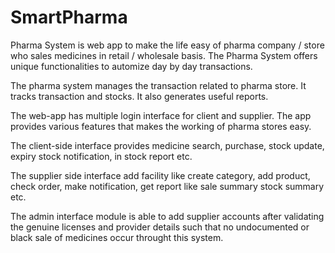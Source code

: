 # SmartPharma

Pharma System is web app to make the life easy of pharma company / store who sales
medicines in retail / wholesale basis. The Pharma System offers unique functionalities
to automize day by day transactions.

The pharma system manages the transaction related to pharma store. It tracks
transaction and stocks. It also generates useful reports.

The web-app has multiple login interface for client and supplier. The app provides
various features that makes the working of pharma stores easy.

The client-side interface provides medicine search, purchase, stock update, expiry
stock notification, in stock report etc.

The supplier side interface add facility like create category, add product, check order,
make notification, get report like sale summary stock summary etc.

The admin interface module is able to add supplier accounts after validating the genuine licenses and provider details such that no undocumented or black sale of medicines occur throught this system.
